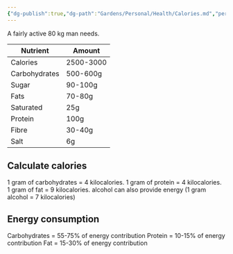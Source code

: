 ```yaml
---
{"dg-publish":true,"dg-path":"Gardens/Personal/Health/Calories.md","permalink":"/gardens/personal/health/calories/","tags":["health","diet"],"noteIcon":3}
---
```



A fairly active 80 kg man needs.

| Nutrient      | Amount   |
| ------------- | -------- |
|         Calories      |   2500-3000       |
| Carbohydrates | 500-600g |
| Sugar         | 90-100g  |
| Fats          | 70-80g   |
| Saturated     | 25g      |
| Protein       | 100g     |
| Fibre         | 30-40g   |
| Salt          | 6g       |

## Calculate calories
1 gram of carbohydrates = 4 kilocalories.
1 gram of protein = 4 kilocalories.
1 gram of fat = 9 kilocalories.
alcohol can also provide energy (1 gram alcohol = 7 kilocalories)

## Energy consumption
Carbohydrates = 55-75% of energy contribution
Protein = 10-15% of energy contribution
Fat = 15-30% of energy contribution
